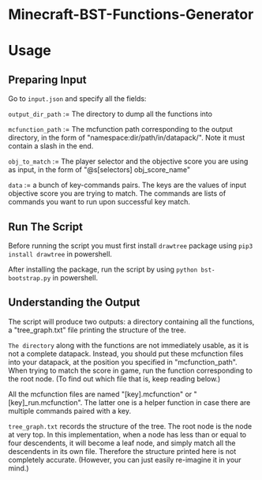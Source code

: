 # Minecraft-BST-Functions-Generator

# Usage
## Preparing Input
Go to `input.json` and specify all the fields:

`output_dir_path` := The directory to dump all the functions into

`mcfunction_path` := The mcfunction path corresponding to the output directory, in the form of "namespace:dir/path/in/datapack/". Note it must contain a slash in the end.

`obj_to_match` := The player selector and the objective score you are using as input, in the form of "@s\[selectors\] obj_score_name"

`data` := a bunch of key-commands pairs. The keys are the values of input objective score you are trying to match. The commands are lists of commands you want to run upon successful key match. 

## Run The Script
Before running the script you must first install `drawtree` package using `pip3 install drawtree` in powershell.

After installing the package, run the script by using `python bst-bootstrap.py` in powershell.

## Understanding the Output
The script will produce two outputs: a directory containing all the functions, a "tree_graph.txt" file printing the structure of the tree.

`The directory` along with the functions are not immediately usable, as it is not a complete datapack. Instead, you should put these mcfunction files into your datapack, at the position you specified in "mcfunction_path". When trying to match the score in game, run the function corresponding to the root node. (To find out which file that is, keep reading below.) 

All the mcfunction files are named "\[key\].mcfunction" or "\[key\]\_run.mcfunction". The latter one is a helper function in case there are multiple commands paired with a key. 

`tree_graph.txt` records the structure of the tree. The root node is the node at very top. In this implementation, when a node has less than or equal to four descendents, it will become a leaf node, and simply match all the descendents in its own file. Therefore the structure printed here is not completely accurate. (However, you can just easily re-imagine it in your mind.)
